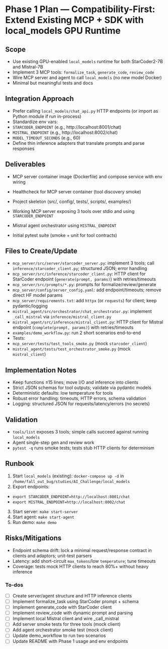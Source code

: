 <!-- 6cf1b895-cf7e-43fc-86ec-f8c6c6a9e7b2 e3c25705-b5a8-40c5-be2f-5423e0df49f2 -->
# Phase 1 Plan — Compatibility-First: Extend Existing MCP + SDK with local_models GPU Runtime

## Scope

- Use existing GPU-enabled `local_models` runtime for both StarCoder2-7B and Mistral-7B
- Implement 3 MCP tools: `formalize_task`, `generate_code`, `review_code`
- Wire MCP server and agent to call `local_models` (no new model Docker)
- Minimal but meaningful tests and docs

## Integration Approach

- Prefer calling `local_models/chat_api.py` HTTP endpoints (or import as Python module if run in-process)
- Standardize env vars:
- `STARCODER_ENDPOINT` (e.g., http://localhost:8001/chat)
- `MISTRAL_ENDPOINT` (e.g., http://localhost:8002/chat)
- `MODEL_TIMEOUT_SECONDS` (e.g., 60)
- Define thin inference adapters that translate prompts and parse responses

## Deliverables
- MCP server container image (Dockerfile) and compose service with env wiring
- Healthcheck for MCP server container (tool discovery smoke)

- Project skeleton (src/, config/, tests/, scripts/, examples/)
- Working MCP server exposing 3 tools over stdio and using `STARCODER_ENDPOINT`
- Mistral agent orchestrator using `MISTRAL_ENDPOINT`
- Initial pytest suite (smoke + unit for tool contracts)

## Files to Create/Update

- `mcp_server/src/server/starcoder_server.py`: implement 3 tools; call `inference/starcoder_client.py`; structured JSON; error handling
- `mcp_server/src/inference/starcoder_client.py`: HTTP client for StarCoder endpoint (`generate(prompt, params)`) with retries/timeouts
- `mcp_server/src/prompts/*.py`: prompts for formalize/review/generate
- `mcp_server/config/server_config.yaml`: add endpoint/timeouts; remove direct HF model params
- `mcp_server/requirements.txt`: add `httpx` (or `requests`) for client; keep pydantic/logging
- `mistral_agent/src/orchestrator/chat_orchestrator.py`: implement `_call_mistral` via `inference/mistral_client.py`
- `mistral_agent/src/inference/mistral_client.py`: HTTP client for Mistral endpoint (`complete(prompt, params)`) with retries/timeouts
- `examples/demo_workflow.py`: run 2 short scenarios end-to-end
- Tests:
- `mcp_server/tests/test_tools_smoke.py` (mock `starcoder_client`)
- `mistral_agent/tests/test_orchestrator_smoke.py` (mock `mistral_client`)

## Implementation Notes

- Keep functions ≤15 lines; move I/O and inference into clients
- Strict JSON schemas for tool outputs; validate via pydantic models
- Deterministic defaults: low temperature for tools
- Robust error handling: timeouts, HTTP errors, schema validation
- Logging: structured JSON for requests/latency/errors (no secrets)

## Validation

- `tools/list` exposes 3 tools; simple calls succeed against running `local_models`
- Agent single-step gen and review work
- `pytest -q` runs smoke tests; tests stub HTTP clients for determinism

## Runbook

1. Start `local_models` (existing): `docker-compose up -d` in `/home/fall_out_bug/studies/AI_Challenge/local_models`
2. Export endpoints:

- `export STARCODER_ENDPOINT=http://localhost:8001/chat`
- `export MISTRAL_ENDPOINT=http://localhost:8002/chat`

3. Start server: `make start-server`
4. Start agent: `make start-agent`
5. Run demo: `make demo`

## Risks/Mitigations

- Endpoint schema drift: lock a minimal request/response contract in clients and adaptors; unit-test parsers
- Latency: add short-circuit `max_tokens`/low `temperature`; tune timeouts
- Coverage: tests mock HTTP clients to reach 80%+ without heavy inference

### To-dos

- [ ] Create server/agent structure and HTTP inference clients
- [ ] Implement formalize_task using StarCoder prompt + schema
- [ ] Implement generate_code with StarCoder client
- [ ] Implement review_code with dynamic prompt and parsing
- [ ] Implement local Mistral client and wire _call_mistral
- [ ] Add server smoke tests for three tools (mock client)
- [ ] Add agent orchestrator smoke test (mock client)
- [ ] Update demo_workflow to run two scenarios
- [ ] Update README with Phase 1 usage and env endpoints
